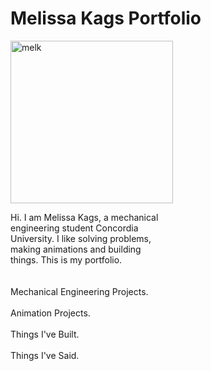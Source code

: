 # Melissa Kags Portfolio

<img alt="melk" src="https://avatars.githubusercontent.com/u/5769625?v=4" width="260" height="260" width="260" class="avatar avatar-user width-full border color-bg-default">

Hi. I am Melissa Kags, a mechanical 
<BR>engineering student Concordia 
<BR>University. I like solving problems, 
<BR>making animations and building 
<BR>things. This is my portfolio.
<BR><BR><BR>
Mechanical Engineering Projects.
<BR><BR>
Animation Projects.
<BR><BR>
Things I've Built.
<BR><BR>
Things I've Said.

